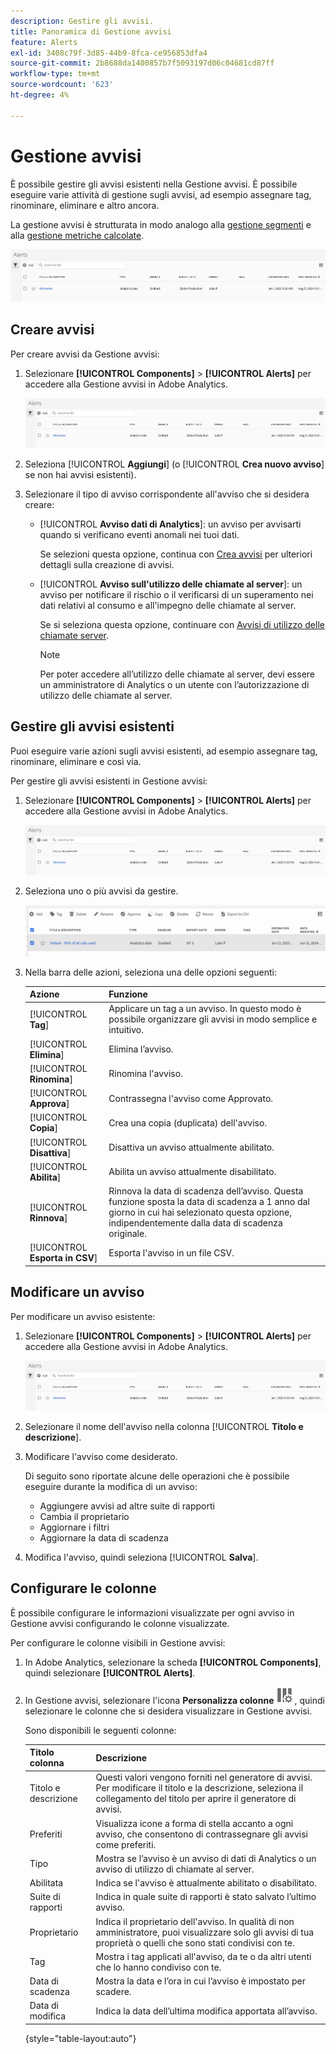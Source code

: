 ```yaml
---
description: Gestire gli avvisi.
title: Panoramica di Gestione avvisi
feature: Alerts
exl-id: 3408c79f-3d85-44b9-8fca-ce956853dfa4
source-git-commit: 2b8688da1400857b7f5093197d06c04681cd87ff
workflow-type: tm+mt
source-wordcount: '623'
ht-degree: 4%

---
```


# Gestione avvisi

È possibile gestire gli avvisi esistenti nella Gestione avvisi. È possibile eseguire varie attività di gestione sugli avvisi, ad esempio assegnare tag, rinominare, eliminare e altro ancora.

La gestione avvisi è strutturata in modo analogo alla [gestione segmenti](https://experienceleague.adobe.com/docs/analytics/components/segmentation/segmentation-workflow/seg-manage.html?lang=it) e alla [gestione metriche calcolate](https://experienceleague.adobe.com/docs/analytics/components/calculated-metrics/calcmetric-workflow/cm-manager.html?lang=it).

![](assets/alert-manager.png)

## Creare avvisi

Per creare avvisi da Gestione avvisi:

1. Selezionare **[!UICONTROL Components]** > **[!UICONTROL Alerts]** per accedere alla Gestione avvisi in Adobe Analytics.

   ![](assets/alert-manager.png)

1. Seleziona [!UICONTROL **Aggiungi**] (o [!UICONTROL **Crea nuovo avviso**] se non hai avvisi esistenti).

1. Selezionare il tipo di avviso corrispondente all&#39;avviso che si desidera creare:

   * [!UICONTROL **Avviso dati di Analytics**]: un avviso per avvisarti quando si verificano eventi anomali nei tuoi dati.

     Se selezioni questa opzione, continua con [Crea avvisi](/help/components/c-alerts/alert-builder.md) per ulteriori dettagli sulla creazione di avvisi.

   * [!UICONTROL **Avviso sull&#39;utilizzo delle chiamate al server**]: un avviso per notificare il rischio o il verificarsi di un superamento nei dati relativi al consumo e all&#39;impegno delle chiamate al server.

     Se si seleziona questa opzione, continuare con [Avvisi di utilizzo delle chiamate server](/help/admin/admin/c-server-call-usage/scu-alerts.md).

     >[!NOTE]
     >
     >Per poter accedere all’utilizzo delle chiamate al server, devi essere un amministratore di Analytics o un utente con l’autorizzazione di utilizzo delle chiamate al server.

## Gestire gli avvisi esistenti

Puoi eseguire varie azioni sugli avvisi esistenti, ad esempio assegnare tag, rinominare, eliminare e così via.

Per gestire gli avvisi esistenti in Gestione avvisi:

1. Selezionare **[!UICONTROL Components]** > **[!UICONTROL Alerts]** per accedere alla Gestione avvisi in Adobe Analytics.

   ![](assets/alert-manager.png)

1. Seleziona uno o più avvisi da gestire.

   ![](assets/alert-manager-tasks.png)

1. Nella barra delle azioni, seleziona una delle opzioni seguenti:

   | Azione | Funzione |
   |---------|----------|
   | [!UICONTROL **Tag**] | Applicare un tag a un avviso. In questo modo è possibile organizzare gli avvisi in modo semplice e intuitivo. |
   | [!UICONTROL **Elimina**] | Elimina l’avviso. |
   | [!UICONTROL **Rinomina**] | Rinomina l&#39;avviso. |
   | [!UICONTROL **Approva**] | Contrassegna l&#39;avviso come Approvato. |
   | [!UICONTROL **Copia**] | Crea una copia (duplicata) dell&#39;avviso. |
   | [!UICONTROL **Disattiva**] | Disattiva un avviso attualmente abilitato. |
   | [!UICONTROL **Abilita**] | Abilita un avviso attualmente disabilitato. |
   | [!UICONTROL **Rinnova**] | Rinnova la data di scadenza dell’avviso. Questa funzione sposta la data di scadenza a 1 anno dal giorno in cui hai selezionato questa opzione, indipendentemente dalla data di scadenza originale. |
   | [!UICONTROL **Esporta in CSV**] | Esporta l&#39;avviso in un file CSV. |

## Modificare un avviso

Per modificare un avviso esistente:

1. Selezionare **[!UICONTROL Components]** > **[!UICONTROL Alerts]** per accedere alla Gestione avvisi in Adobe Analytics.

   ![](assets/alert-manager.png)

1. Selezionare il nome dell&#39;avviso nella colonna [!UICONTROL **Titolo e descrizione**].

1. Modificare l&#39;avviso come desiderato.

   Di seguito sono riportate alcune delle operazioni che è possibile eseguire durante la modifica di un avviso:

   * Aggiungere avvisi ad altre suite di rapporti
   * Cambia il proprietario
   * Aggiornare i filtri
   * Aggiornare la data di scadenza

1. Modifica l&#39;avviso, quindi seleziona [!UICONTROL **Salva**].

## Configurare le colonne

È possibile configurare le informazioni visualizzate per ogni avviso in Gestione avvisi configurando le colonne visualizzate.

Per configurare le colonne visibili in Gestione avvisi:

1. In Adobe Analytics, selezionare la scheda **[!UICONTROL Components]**, quindi selezionare **[!UICONTROL Alerts]**.

1. In Gestione avvisi, selezionare l&#39;icona **Personalizza colonne** ![Personalizza colonne icona](assets/customize-columns-icon.png), quindi selezionare le colonne che si desidera visualizzare in Gestione avvisi.

   Sono disponibili le seguenti colonne:

   | Titolo colonna | Descrizione |
   |---|---|
   | Titolo e descrizione | Questi valori vengono forniti nel generatore di avvisi. Per modificare il titolo e la descrizione, seleziona il collegamento del titolo per aprire il generatore di avvisi. |
   | Preferiti | Visualizza icone a forma di stella accanto a ogni avviso, che consentono di contrassegnare gli avvisi come preferiti. <!-- For more information, see [Mark calculated metrics as favorites](/help/components/c-calcmetrics/c-workflow/cm-workflow/cm-favorite.md). --> |
   | Tipo | Mostra se l’avviso è un avviso di dati di Analytics o un avviso di utilizzo di chiamate al server. |
   | Abilitata | Indica se l&#39;avviso è attualmente abilitato o disabilitato. |
   | Suite di rapporti | Indica in quale suite di rapporti è stato salvato l’ultimo avviso. |
   | Proprietario | Indica il proprietario dell&#39;avviso. In qualità di non amministratore, puoi visualizzare solo gli avvisi di tua proprietà o quelli che sono stati condivisi con te. |
   | Tag | Mostra i tag applicati all&#39;avviso, da te o da altri utenti che lo hanno condiviso con te. |
   | Data di scadenza | Mostra la data e l’ora in cui l’avviso è impostato per scadere. |
   | Data di modifica | Indica la data dell’ultima modifica apportata all’avviso. |

   {style="table-layout:auto"}

   <!-- When "Last used" column is added, add this information as the description: Shows the date when the alert was last used. <p>This information can help you determine whether a component is valuable to users in your organization, where it is used, and if it needs to be deleted or modified.</p><p>Consider the following when viewing this column:</p><ul><li>This information does not include usage from the API, Report Builder, or Data Warehouse.</li><li>For some components, this column might not contain data if the component was last used prior to September 2023.</li></ul> -->


